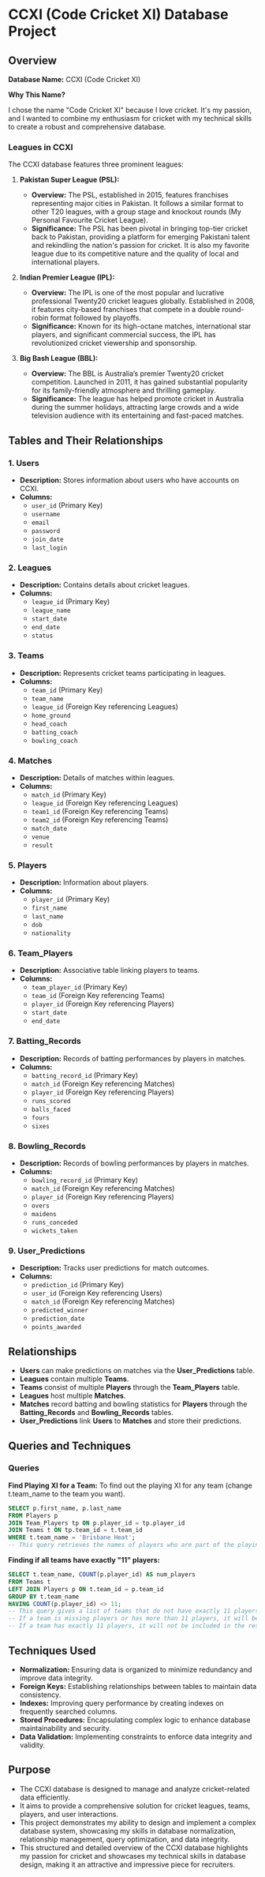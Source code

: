 # CCXI (Code Cricket XI) Database Project

## Overview

**Database Name:** CCXI (Code Cricket XI)

**Why This Name?**

I chose the name "Code Cricket XI" because I love cricket. It's my passion, and I wanted to combine my enthusiasm for cricket with my technical skills to create a robust and comprehensive database.

### Leagues in CCXI

The CCXI database features three prominent leagues:

1. **Pakistan Super League (PSL):**
   - **Overview:** The PSL, established in 2015, features franchises representing major cities in Pakistan. It follows a similar format to other T20 leagues, with a group stage and knockout rounds (My Personal Favourite Cricket League).
   - **Significance:** The PSL has been pivotal in bringing top-tier cricket back to Pakistan, providing a platform for emerging Pakistani talent and rekindling the nation's passion for cricket. It is also my favorite league due to its competitive nature and the quality of local and international players.

2. **Indian Premier League (IPL):**
   - **Overview:** The IPL is one of the most popular and lucrative professional Twenty20 cricket leagues globally. Established in 2008, it features city-based franchises that compete in a double round-robin format followed by playoffs.
   - **Significance:** Known for its high-octane matches, international star players, and significant commercial success, the IPL has revolutionized cricket viewership and sponsorship.

3. **Big Bash League (BBL):**
   - **Overview:** The BBL is Australia’s premier Twenty20 cricket competition. Launched in 2011, it has gained substantial popularity for its family-friendly atmosphere and thrilling gameplay.
   - **Significance:** The league has helped promote cricket in Australia during the summer holidays, attracting large crowds and a wide television audience with its entertaining and fast-paced matches.

## Tables and Their Relationships

### 1. **Users**
   - **Description:** Stores information about users who have accounts on CCXI.
   - **Columns:**
     - `user_id` (Primary Key)
     - `username`
     - `email`
     - `password`
     - `join_date`
     - `last_login`

### 2. **Leagues**
   - **Description:** Contains details about cricket leagues.
   - **Columns:**
     - `league_id` (Primary Key)
     - `league_name`
     - `start_date`
     - `end_date`
     - `status`

### 3. **Teams**
   - **Description:** Represents cricket teams participating in leagues.
   - **Columns:**
     - `team_id` (Primary Key)
     - `team_name`
     - `league_id` (Foreign Key referencing Leagues)
     - `home_ground`
     - `head_coach`
     - `batting_coach`
     - `bowling_coach`

### 4. **Matches**
   - **Description:** Details of matches within leagues.
   - **Columns:**
     - `match_id` (Primary Key)
     - `league_id` (Foreign Key referencing Leagues)
     - `team1_id` (Foreign Key referencing Teams)
     - `team2_id` (Foreign Key referencing Teams)
     - `match_date`
     - `venue`
     - `result`

### 5. **Players**
   - **Description:** Information about players.
   - **Columns:**
     - `player_id` (Primary Key)
     - `first_name`
     - `last_name`
     - `dob`
     - `nationality`

### 6. **Team_Players**
   - **Description:** Associative table linking players to teams.
   - **Columns:**
     - `team_player_id` (Primary Key)
     - `team_id` (Foreign Key referencing Teams)
     - `player_id` (Foreign Key referencing Players)
     - `start_date`
     - `end_date`

### 7. **Batting_Records**
   - **Description:** Records of batting performances by players in matches.
   - **Columns:**
     - `batting_record_id` (Primary Key)
     - `match_id` (Foreign Key referencing Matches)
     - `player_id` (Foreign Key referencing Players)
     - `runs_scored`
     - `balls_faced`
     - `fours`
     - `sixes`

### 8. **Bowling_Records**
   - **Description:** Records of bowling performances by players in matches.
   - **Columns:**
     - `bowling_record_id` (Primary Key)
     - `match_id` (Foreign Key referencing Matches)
     - `player_id` (Foreign Key referencing Players)
     - `overs`
     - `maidens`
     - `runs_conceded`
     - `wickets_taken`

### 9. **User_Predictions**
   - **Description:** Tracks user predictions for match outcomes.
   - **Columns:**
     - `prediction_id` (Primary Key)
     - `user_id` (Foreign Key referencing Users)
     - `match_id` (Foreign Key referencing Matches)
     - `predicted_winner`
     - `prediction_date`
     - `points_awarded`

## Relationships

- **Users** can make predictions on matches via the **User_Predictions** table.
- **Leagues** contain multiple **Teams**.
- **Teams** consist of multiple **Players** through the **Team_Players** table.
- **Leagues** host multiple **Matches**.
- **Matches** record batting and bowling statistics for **Players** through the **Batting_Records** and **Bowling_Records** tables.
- **User_Predictions** link **Users** to **Matches** and store their predictions.

## Queries and Techniques

### Queries

**Find Playing XI for a Team:**
To find out the playing XI for any team (change t.team_name to the team you want).
```sql
SELECT p.first_name, p.last_name
FROM Players p
JOIN Team_Players tp ON p.player_id = tp.player_id
JOIN Teams t ON tp.team_id = t.team_id
WHERE t.team_name = 'Brisbane Heat';
-- This query retrieves the names of players who are part of the playing XI for the specified team.
```

**Finding if all teams have exactly "11" players:**
```sql
SELECT t.team_name, COUNT(p.player_id) AS num_players
FROM Teams t
LEFT JOIN Players p ON t.team_id = p.team_id
GROUP BY t.team_name
HAVING COUNT(p.player_id) <> 11;
-- This query gives a list of teams that do not have exactly 11 players. 
-- If a team is missing players or has more than 11 players, it will be shown in the result. 
-- If a team has exactly 11 players, it will not be included in the result.
```

## Techniques Used
- **Normalization:** Ensuring data is organized to minimize redundancy and improve data integrity.
- **Foreign Keys:** Establishing relationships between tables to maintain data consistency.
- **Indexes:** Improving query performance by creating indexes on frequently searched columns.
- **Stored Procedures:** Encapsulating complex logic to enhance database maintainability and security.
- **Data Validation:** Implementing constraints to enforce data integrity and validity.

## Purpose
- The CCXI database is designed to manage and analyze cricket-related data efficiently.
- It aims to provide a comprehensive solution for cricket leagues, teams, players, and user interactions.
- This project demonstrates my ability to design and implement a complex database system, showcasing my skills in database normalization, relationship management, query optimization, and data integrity.
- This structured and detailed overview of the CCXI database highlights my passion for cricket and showcases my technical skills in database design, making it an attractive and impressive piece for recruiters.
